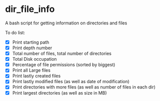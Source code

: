 # dir_file_info
A bash script for getting information on directories and files

To do list:
- [X] Print starting path
- [X] Print depth number
- [X] Total number of files, total number of directories
- [X] Total Disk occupation
- [X] Percentage of file permissions (sorted by biggest)
- [X] Print all Large files
- [X] Print lastly created files
- [X] Print lastly modified files (as well as date of modification)
- [X] Print directories with more files (as well as number of files in each dir)
- [X] Print largest directories (as well as size in MB)
